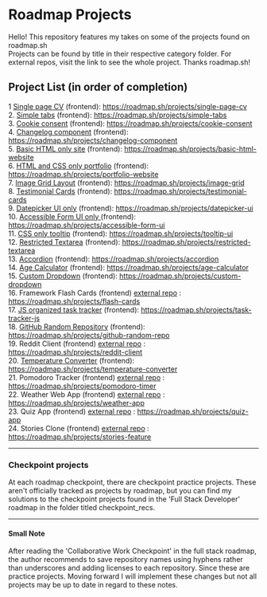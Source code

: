 # Roadmap Projects
Hello! This repository features my takes on some of the projects found on roadmap.sh <br> Projects can be found by title in their respective category folder.
For external repos, visit the link to see the whole project. Thanks roadmap.sh!

## Project List (in order of completion)

1 [Single page CV](https://github.com/cescosgames/roadmap_projects/tree/main/frontend_projects/single_page_HTML_cv_project) (frontend): https://roadmap.sh/projects/single-page-cv
<br>
2. [Simple tabs](https://github.com/cescosgames/roadmap_projects/tree/main/frontend_projects/simple_tabs) (frontend): https://roadmap.sh/projects/simple-tabs
<br>
3. [Cookie consent](https://github.com/cescosgames/roadmap_projects/tree/main/frontend_projects/cookie_consent) (frontend): https://roadmap.sh/projects/cookie-consent
<br>
4. [Changelog component](https://github.com/cescosgames/roadmap_projects/tree/main/frontend_projects/changelog_component) (frontend): https://roadmap.sh/projects/changelog-component
<br>
5. [Basic HTML only site](https://github.com/cescosgames/roadmap_projects/tree/main/frontend_projects/basic_html_only) (frontend): https://roadmap.sh/projects/basic-html-website
<br>
6. [HTML and CSS only portfolio](https://github.com/cescosgames/roadmap_projects/tree/main/frontend_projects/portfolio_project) (frontend): https://roadmap.sh/projects/portfolio-website
<br>
7. [Image Grid Layout](https://github.com/cescosgames/roadmap_projects/tree/main/frontend_projects/image_grid) (frontend): https://roadmap.sh/projects/image-grid
<br>
8. [Testimonial Cards](https://github.com/cescosgames/roadmap_projects/tree/main/frontend_projects/testimonial_cards) (frontend): https://roadmap.sh/projects/testimonial-cards
<br>
9. [Datepicker UI only](https://github.com/cescosgames/roadmap_projects/tree/main/frontend_projects/datepicker_UI) (frontend): https://roadmap.sh/projects/datepicker-ui
<br>
10. [Accessible Form UI only ](https://github.com/cescosgames/roadmap_projects/tree/main/frontend_projects/accessible_form_UI)(frontend): https://roadmap.sh/projects/accessible-form-ui
<br>
11. [CSS only tooltip](https://github.com/cescosgames/roadmap_projects/tree/main/frontend_projects/CSS_only_tooltip_UI) (frontend): https://roadmap.sh/projects/tooltip-ui
<br>
12. [Restricted Textarea](https://github.com/cescosgames/roadmap_projects/tree/main/frontend_projects/restricted_textarea) (frontend): https://roadmap.sh/projects/restricted-textarea
<br>
13. [Accordion](https://github.com/cescosgames/roadmap_projects/tree/main/frontend_projects/accordion) (frontend): https://roadmap.sh/projects/accordion
<br>
14. [Age Calculator](https://github.com/cescosgames/roadmap_projects/tree/main/frontend_projects/age_calculator) (frontend): https://roadmap.sh/projects/age-calculator
<br>
15. [Custom Dropdown](https://github.com/cescosgames/roadmap_projects/tree/main/frontend_projects/custom-dropdown) (frontend): https://roadmap.sh/projects/custom-dropdown
<br>
16. Framework Flash Cards (frontend) [external repo](https://github.com/cescosgames/react-flashcards) : https://roadmap.sh/projects/flash-cards
<br>
17. [JS organized task tracker](https://github.com/cescosgames/roadmap_projects/tree/main/frontend_projects/JStask-tracker) (frontend): https://roadmap.sh/projects/task-tracker-js
<br>
18. [GitHub Random Repository](https://github.com/cescosgames/roadmap_projects/tree/main/frontend_projects/github-random-repo) (frontend): https://roadmap.sh/projects/github-random-repo
<br>
19. Reddit Client (frontend) [external repo](https://github.com/cescosgames/newitt_project) : https://roadmap.sh/projects/reddit-client
<br>
20. [Temperature Converter](https://github.com/cescosgames/roadmap_projects/tree/main/frontend_projects/temperature-converter) (frontend): https://roadmap.sh/projects/temperature-converter
<br>
21. Pomodoro Tracker (frontend) [external repo](https://github.com/cescosgames/simplidoro) : https://roadmap.sh/projects/pomodoro-timer
<br>
22. Weather Web App (frontend) [external repo](https://github.com/cescosgames/bubweather) : https://roadmap.sh/projects/weather-app
<br>
23. Quiz App (frontend) [external repo](https://github.com/cescosgames/jsonquiz) : https://roadmap.sh/projects/quiz-app
<br>
24. Stories Clone (frontend) [external repo](https://github.com/cescosgames/story-clone) : https://roadmap.sh/projects/stories-feature

<hr>

### Checkpoint projects

At each roadmap checkpoint, there are checkpoint practice projects. These aren't officially tracked as projects by roadmap, but you can find my solutions to the checkpoint projects
found in the 'Full Stack Developer' roadmap in the folder titled checkpoint_recs. 


<hr>

#### Small Note

After reading the 'Collaborative Work Checkpoint' in the full stack roadmap, the author recommends to save repository names using hyphens rather than underscores and adding licenses to each repository. Since these are practice projects. Moving forward I will implement these changes but not all projects may be up to date in regard to these notes.
